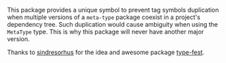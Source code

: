 This package provides a unique symbol to prevent tag symbols duplication when
multiple versions of a `meta-type` package coexist in a project's dependency
tree. Such duplication would cause ambiguity when using the `MetaType` type.
This is why this package will never have another major version.

Thanks to [sindresorhus](https://www.npmjs.com/~sindresorhus) for the idea and
awesome package [type-fest](https://www.npmjs.com/package/type-fest).